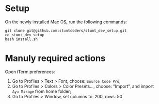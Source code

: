 # Setup

On the newly installed Mac OS, run the following commands:
```
git clone git@github.com:stuntcoders/stunt_dev_setup.git
cd stunt_dev_setup
bash install.sh
```

# Manuly required actions

Open iTerm preferences:
1. Go to Profiles > Text > Font, choose: `Source Code Pro`;
2. Go to Profiles > Colors > Color Presets..., choose: "Import", and import `Ayu Mirage` from home folder;
3. Go to Profiles > Window, set columns to: 200, rows: 50
